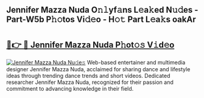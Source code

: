 ## Jennifer Mazza Nuda O𝚗𝚕yf𝚊ns L𝚎a𝚔ed N𝚞𝚍es - Part-W5b P𝚑𝚘tos Vi𝚍𝚎o - H𝚘𝚝 Part L𝚎a𝚔s oakAr

# <h2><a href="http://kf3z0xg.oniu.top/?m=Jennifer+Mazza+Nuda">🔗👉 🔴 Jennifer Mazza Nuda P𝚑ot𝚘𝚜 V𝚒d𝚎o</a></h2>

[![Jennifer Mazza Nuda Nu𝚍e𝚜](https://i.imgur.com/0qMVB7G.gif)](http://kf3z0xg.oniu.top/?m=Jennifer+Mazza+Nuda)
Web-based entertainer and multimedia designer Jennifer Mazza Nuda, acclaimed for sharing dance and lifestyle ideas through trending dance trends and short videos. Dedicated researcher Jennifer Mazza Nuda, recognized for their passion and commitment to advancing knowledge in their field.  
